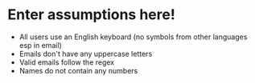 # Enter assumptions here!

* All users use an English keyboard (no symbols from other languages esp in email)
* Emails don't have any uppercase letters 
* Valid emails follow the regex
* Names do not contain any numbers
